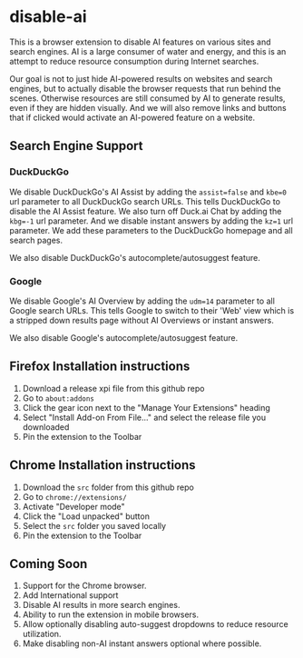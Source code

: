 # disable-ai
This is a browser extension to disable AI features on various sites and search engines. AI is a large consumer of water and energy, and this is an attempt to reduce resource consumption during Internet searches.

Our goal is not to just hide AI-powered results on websites and search engines, but to actually disable the browser requests that run behind the scenes. Otherwise resources are still consumed by AI to generate results, even if they are hidden visually. And we will also remove links and buttons that if clicked would activate an AI-powered feature on a website.

## Search Engine Support

### DuckDuckGo
We disable DuckDuckGo's AI Assist by adding the `assist=false` and `kbe=0` url parameter to all DuckDuckGo search URLs. This tells DuckDuckGo to disable the AI Assist feature. We also turn off Duck.ai Chat by adding the `kbg=-1` url parameter. And we disable instant answers by adding the `kz=1` url parameter. We add these parameters to the DuckDuckGo homepage and all search pages.

We also disable DuckDuckGo's autocomplete/autosuggest feature.

### Google
We disable Google's AI Overview by adding the `udm=14` parameter to all Google search URLs. This tells Google to switch to their 'Web' view which is a stripped down results page without AI Overviews or instant answers.

We also disable Google's autocomplete/autosuggest feature.

## Firefox Installation instructions
1. Download a release xpi file from this github repo
2. Go to `about:addons`
3. Click the gear icon next to the "Manage Your Extensions" heading
4. Select "Install Add-on From File..." and select the release file you downloaded
5. Pin the extension to the Toolbar

## Chrome Installation instructions
1. Download the `src` folder from this github repo
2. Go to `chrome://extensions/`
3. Activate "Developer mode"
4. Click the "Load unpacked" button
5. Select the `src` folder you saved locally
6. Pin the extension to the Toolbar

## Coming Soon
1. Support for the Chrome browser.
2. Add International support
3. Disable AI results in more search engines.
4. Ability to run the extension in mobile browsers.
5. Allow optionally disabling auto-suggest dropdowns to reduce resource utilization.
6. Make disabling non-AI instant answers optional where possible.